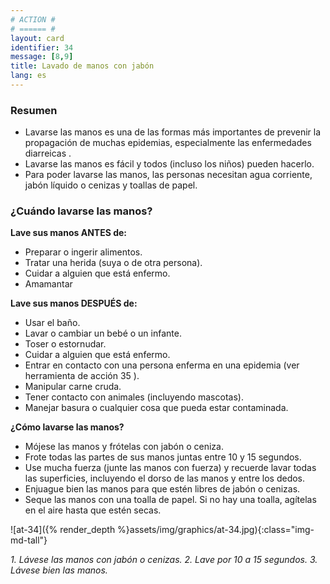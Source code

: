 ```yaml
---
# ACTION #
# ====== #
layout: card
identifier: 34
message: [8,9]
title: Lavado de manos con jabón
lang: es
---
```


### Resumen

- Lavarse las manos es una de las formas más importantes de prevenir la propagación de muchas epidemias, especialmente las enfermedades diarreicas <a class="crosslink" href="{% render_depth %}{% render_link disease|1 %}"><i class="fas fa-external-link-alt" aria-hidden="true"></i></a>.
- Lavarse las manos es fácil y todos (incluso los niños) pueden hacerlo.
- Para poder lavarse las manos, las personas necesitan agua corriente, jabón líquido o cenizas y toallas de papel.

### ¿Cuándo lavarse las manos?
**Lave sus manos ANTES de:**
- Preparar o ingerir alimentos.
- Tratar una herida (suya o de otra persona).
- Cuidar a alguien que está enfermo.
- Amamantar

**Lave sus manos DESPUÉS de:**
- Usar el baño.
- Lavar o cambiar un bebé o un infante.
- Toser o estornudar.
- Cuidar a alguien que está enfermo.
- Entrar en contacto con una persona enferma en una epidemia (ver herramienta de acción 35 <a class="crosslink" href="{% render_depth %}{% render_link action|35 %}"><i class="fas fa-external-link-alt" aria-hidden="true"></i></a>).
- Manipular carne cruda.
- Tener contacto con animales (incluyendo mascotas).
- Manejar basura o cualquier cosa que pueda estar contaminada.

**¿Cómo lavarse las manos?**
- Mójese las manos y frótelas con jabón o ceniza.
- Frote todas las partes de sus manos juntas entre 10 y 15 segundos.
- Use mucha fuerza (junte las manos con fuerza) y recuerde lavar todas las superficies, incluyendo el dorso de las manos y entre los dedos.
- Enjuague bien las manos para que estén libres de jabón o cenizas.
- Seque las manos con una toalla de papel. Si no hay una toalla, agítelas en el aire hasta que estén secas.

![at-34]({% render_depth %}assets/img/graphics/at-34.jpg){:class="img-md-tall"}

*1. Lávese las manos con jabón o cenizas. 2. Lave por 10 a 15 segundos. 3. Lávese bien las manos.*

